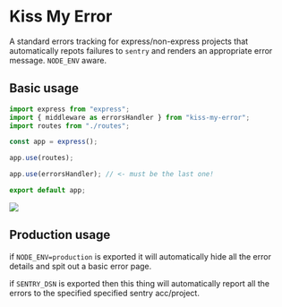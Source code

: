 # Kiss My Error

A standard errors tracking for express/non-express projects that automatically
repots failures to `sentry` and renders an appropriate error message. `NODE_ENV`
aware.

## Basic usage

```js
import express from "express";
import { middleware as errorsHandler } from "kiss-my-error";
import routes from "./routes";

const app = express();

app.use(routes);

app.use(errorsHandler); // <- must be the last one!

export default app;
```

![](https://c1.staticflickr.com/5/4105/4956423653_0f1f14ec6a.jpg)


## Production usage

if `NODE_ENV=production` is exported it will automatically hide all the error
details and spit out a basic error page.

if `SENTRY_DSN` is exported then this thing will automatically report all the
errors to the specified specified sentry acc/project.
